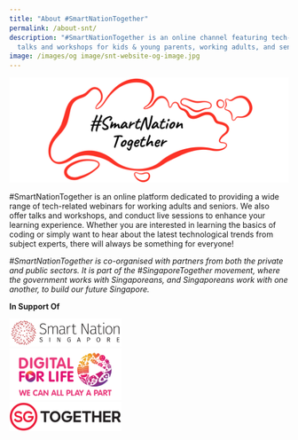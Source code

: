 ```yaml
---
title: "About #SmartNationTogether"
permalink: /about-snt/
description: "#SmartNationTogether is an online channel featuring tech-related
  talks and workshops for kids & young parents, working adults, and seniors."
image: /images/og image/snt-website-og-image.jpg
---
```

![#SmartNationTogether](/images/icons%20&amp;%20logos/snt%20logo.png)

#SmartNationTogether is an online platform dedicated to providing a wide range of tech-related webinars for working adults and seniors. We also offer talks and workshops, and conduct live sessions to enhance your learning experience. Whether you are interested in learning the basics of coding or simply want to hear about the latest technological trends from subject experts, there will always be something for everyone!

*#SmartNationTogether is co-organised with partners from both the private and public sectors. It is part of the #SingaporeTogether movement, where the government works with Singaporeans, and Singaporeans work with one another, to build our future Singapore.* 

**In Support Of**


<div style="width:40%"><a href="https://www.smartnation.gov.sg/" target="new"><img src="/images/icons%20&amp;%20logos/sns-logo.png" alt="Smart Nation Singapore" title="Smart Nation Singapore"></a><br></div>

<div style="width:40%"><a href="https://www.digitalforlife.gov.sg/" target="new"><img src="/images/icons%20&amp;%20logos/digital-for-life-logo-transparent.png" alt="Digital For Life" title="Digital For Life"></a><br></div>

<div style="width:40%"><a href="https://www.sg/" target="new"><img src="/images/icons%20&amp;%20logos/sgt_transparent.png" alt="SG Together" title="SG Together"></a><br></div>